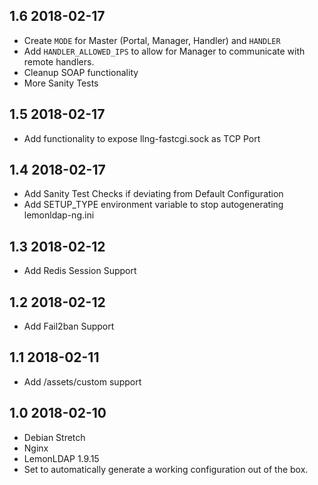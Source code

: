 ## 1.6 2018-02-17 <dave at tiredofit dot ca>

* Create `MODE` for Master (Portal, Manager, Handler) and `HANDLER`
* Add `HANDLER_ALLOWED_IPS` to allow for Manager to communicate with remote handlers.
* Cleanup SOAP functionality
* More Sanity Tests

## 1.5 2018-02-17 <dave at tiredofit dot ca>

* Add functionality to expose llng-fastcgi.sock as TCP Port

## 1.4 2018-02-17 <dave at tiredofit dot ca>

* Add Sanity Test Checks if deviating from Default Configuration
* Add SETUP_TYPE environment variable to stop autogenerating lemonldap-ng.ini

## 1.3 2018-02-12 <dave at tiredofit dot ca>

* Add Redis Session Support

## 1.2 2018-02-12 <dave at tiredofit dot ca>

* Add Fail2ban Support

## 1.1 2018-02-11 <dave at tiredofit dot ca>

* Add /assets/custom support

## 1.0 2018-02-10 <dave at tiredofit dot ca>

* Debian Stretch
* Nginx
* LemonLDAP 1.9.15
* Set to automatically generate a working configuration out of the box.

